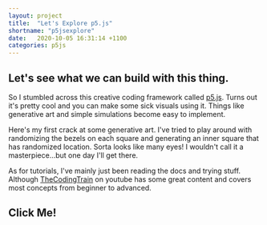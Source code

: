 ```yaml
---
layout: project
title:  "Let's Explore p5.js"
shortname: "p5jsexplore"
date:   2020-10-05 16:31:14 +1100
categories: p5js
---
```

<link rel="canonical" href="{{ site.url }}{{ page.url | replace:'index.html',''}}">



## Let's see what we can build with this thing.
So I stumbled across this creative coding framework called [p5.js](https://p5js.org/). Turns out it's pretty cool and you can make some sick visuals using it.
Things like generative art and simple simulations become easy to implement. 

Here's my first crack at some generative art. I've tried to play around with randomizing the bezels on each square and generating an inner square that has randomized location. Sorta looks like many eyes! I wouldn't call it a masterpiece...but one day I'll get there. 

As for tutorials, I've mainly just been reading the docs and trying stuff. Although [TheCodingTrain](https://www.youtube.com/c/TheCodingTrain/videos) on youtube has some great content and covers most concepts from beginner to advanced.

## Click Me!
<div id="sketch-holder"></div>
<script src="https://cdn.jsdelivr.net/npm/p5@1.1.9/lib/p5.js"></script>
<script src="/assets/projects/p5jsexplore/sketch.js"></script>
